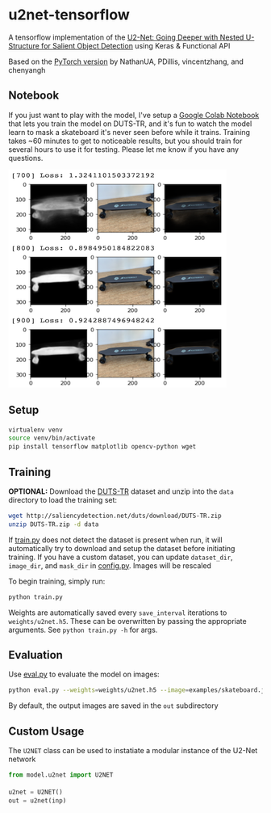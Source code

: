 # u2net-tensorflow

A tensorflow implementation of the [U2-Net: Going Deeper with Nested U-Structure for Salient Object Detection](https://arxiv.org/pdf/2005.09007.pdf) using Keras & Functional API

Based on the [PyTorch version](https://github.com/NathanUA/U-2-Net) by NathanUA, PDillis, vincentzhang, and chenyangh

## Notebook
If you just want to play with the model, I've setup a [Google Colab Notebook](https://colab.research.google.com/drive/1bGkgDBAmn7FUX_lws3OYF8Klw80ddMN7?usp=sharing) that lets you train the model on DUTS-TR, and it's fun to watch the model learn to mask a skateboard it's never seen before while it trains. Training takes ~60 minutes to get to noticeable results, but you should train for several hours to use it for testing. Please let me know if you have any questions.

![Network learning skateboard](examples/grid.png)

## Setup 

```bash
virtualenv venv
source venv/bin/activate
pip install tensorflow matplotlib opencv-python wget
```

## Training

**OPTIONAL:** Download the [DUTS-TR](http://saliencydetection.net/duts/#org3aad434) dataset and unzip into the `data` directory to load the training set:

```bash
wget http://saliencydetection.net/duts/download/DUTS-TR.zip
unzip DUTS-TR.zip -d data
```

If [train.py](train.py) does not detect the dataset is present when run, it will automatically try to download and setup the dataset before initiating training. If you have a custom dataset, you can update `dataset_dir`, `image_dir`, and `mask_dir` in [config.py](config.py). Images will be rescaled 

To begin training, simply run:

```bash
python train.py
```

Weights are automatically saved every `save_interval` iterations to `weights/u2net.h5`. These can be overwritten by passing the appropriate arguments. See `python train.py -h` for args.

## Evaluation

Use [eval.py](eval.py)  to evaluate the model on images:

```bash
python eval.py --weights=weights/u2net.h5 --image=examples/skateboard.jpg
```

By default, the output images are saved in the `out` subdirectory

## Custom Usage

The `U2NET` class can be used to instatiate a modular instance of the U2-Net network

```python
from model.u2net import U2NET

u2net = U2NET()
out = u2net(inp)
```